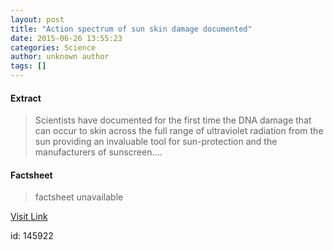 ```yaml
---
layout: post
title: "Action spectrum of sun skin damage documented"
date: 2015-06-26 13:55:23
categories: Science
author: unknown author
tags: []
---
```



#### Extract
>Scientists have documented for the first time the DNA damage that can occur to skin across the full range of ultraviolet radiation from the sun providing an invaluable tool for sun-protection and the manufacturers of sunscreen....

#### Factsheet
>factsheet unavailable

[Visit Link](http://www.sciencedaily.com/releases/2015/06/150626095523.htm)

id:  145922
